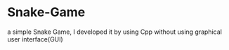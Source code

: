 # Snake-Game
a simple Snake Game, I developed it by using Cpp without using graphical user interface(GUI)
